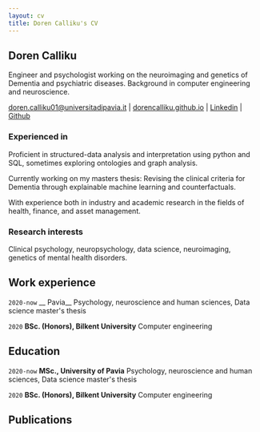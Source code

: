 ```yaml
---
layout: cv
title: Doren Calliku's CV
---
```


## Doren Calliku

Engineer and psychologist working on the neuroimaging and genetics of Dementia and psychiatric diseases. Background in computer engineering and neuroscience. 

<div id="webaddress">
<a href="doren.calliku01@universitadipavia.it">doren.calliku01@universitadipavia.it</a>
| <a href="dorencalliku.github.io">dorencalliku.github.io</a>
| <a href="https://www.linkedin.com/in/doren-calliku-23a55623b/">Linkedin</a>
| <a href="https://github.com/DorenCalliku">Github</a>
</div>

### Experienced in

Proficient in structured-data analysis and interpretation using python and SQL, sometimes exploring ontologies and graph analysis.

Currently working on my masters thesis: Revising the clinical criteria for Dementia through explainable machine learning and counterfactuals.

With experience both in industry and academic research in the fields of health, finance, and asset management.

### Research interests

Clinical psychology, neuropsychology, data science, neuroimaging, genetics of mental health disorders.

## Work experience

`2020-now`
__ Pavia__ Psychology, neuroscience and human sciences, Data science master's thesis

`2020`
__BSc. (Honors), Bilkent University__ Computer engineering


## Education

`2020-now`
__MSc., University of Pavia__ Psychology, neuroscience and human sciences, Data science master's thesis

`2020`
__BSc. (Honors), Bilkent University__ Computer engineering



## Publications

<!-- ### Footer

Last updated: November 2022 -->


